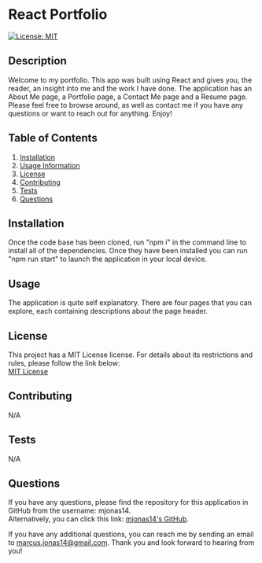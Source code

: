 # React Portfolio

  [![License: MIT](https://img.shields.io/badge/License-MIT-yellow.svg)](https://opensource.org/licenses/MIT)

  ## Description
  Welcome to my portfolio. This app was built using React and gives you, the reader, an insight into me and the work I have done. The application has an About Me page, a Portfolio page, a Contact Me page and a Resume page. Please feel free to browse around, as well as contact me if you have any questions or want to reach out for anything. Enjoy!
  
  ## Table of Contents
  1. [Installation](#installation)
  2. [Usage Information](#usage)
  3. [License](#license)
  4. [Contributing](#contributing)
  5. [Tests](#tests)
  6. [Questions](#questions)

  ## Installation
  Once the code base has been cloned, run "npm i" in the command line to install all of the dependencies. Once they have been installed you can run "npm run start" to launch the application in your local device. 

  ## Usage
  The application is quite self explanatory. There are four pages that you can explore, each containing descriptions about the page header. 

  ## License
  This project has a MIT License license. For details about its restrictions and rules, please follow the link below:  
    [MIT License](https://opensource.org/licenses/MIT)  
    

  ## Contributing
  N/A

  ## Tests
  N/A

  ## Questions
  If you have any questions, please find the repository for this application in GitHub from the username: mjonas14.  
  Alternatively, you can click this link: [mjonas14's GitHub](https://github.com/mjonas14).

  If you have any additional questions, you can reach me by sending an email to marcus.jonas14@gmail.com. Thank you and look forward to hearing from you! 
